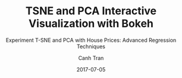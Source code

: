---
layout:     post
title:      "TSNE and PCA Interactive Visualization with Bokeh"
subtitle:   "Experiment T-SNE and PCA with House Prices: Advanced Regression Techniques"
date:       2017-07-05
published: false
author:     "Canh Tran"
header-img: "inblog/20170701/housesbanner.png"
tags:
    - TSNE
    - PCA
    - Visualization
---